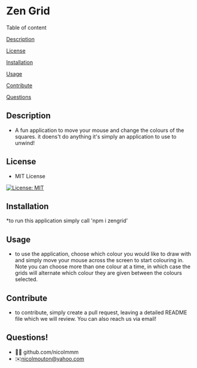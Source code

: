 
 # Zen Grid

  Table of content

  
  [Description](#description)

  [License](#license)

  [Installation](#installation)

  [Usage](#usage)

  [Contribute](#contribute)

  [Questions](#questions)

  
  ## Description 
  
  * A fun application to move your mouse and change the colours of the squares. it doens't do anything it's simply an application to use to unwind!

  ## License
  
  
  * MIT License
  
  [![License: MIT](https://img.shields.io/badge/License-MIT-yellow.svg)](https://opensource.org/licenses/MIT)

  
  ## Installation
  
  
  *to run this application simply call 'npm i zengrid’

  ## Usage
  
  
  * to use the application, choose which colour you would like to draw with and simply move your mouse across the screen to start colouring in. Note you can choose more than one colour at a time, in which case the grids will alternate which colour they are given between the colours selected.  

  ## Contribute
  
  
  * to contribute, simply create a pull request, leaving a detailed README file which we will review. You can also reach us via email!

  ## Questions!
  
  * 👩‍💻 github.com/nicolmmm
  * ✉️nicolmouton@yahoo.com
  